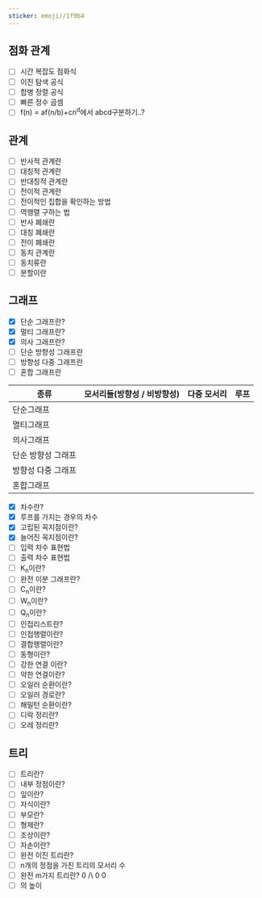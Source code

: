 ```yaml
---
sticker: emoji//1f9b4
---
```

## 점화 관계
- [ ] 시간 복잡도 점화식
- [ ] 이진 탐색 공식
- [ ] 합병 정렬 공식
- [ ] 빠른 정수 곱셈
- [ ] f(n) = af(n/b)+cn<sup>d</sup>에서 abcd구분하기..?
## 관계
- [ ] 반사적 관계란
- [ ] 대칭적 관계란
- [ ] 반대칭적 관계란
- [ ] 전이적 관계란
- [ ] 전이적인 집합을 확인하는 방법
- [ ] 역행렬 구하는 법
- [ ] 반사 폐쇄란
- [ ] 대칭 폐쇄란
- [ ] 전이 폐쇄란
- [ ] 동치 관계란
- [ ] 동치류란
- [ ] 분할이란
## 그래프
- [x] 단순 그래프란?
- [x] 멀티 그래프란?
- [x] 의사 그래프란?
- [ ] 단순 방향성 그래프란
- [ ] 방향성 다중 그래프란
- [ ] 혼합 그래프란

| 종류               | 모서리들(방향성 / 비방향성) | 다중 모서리 | 루프 |
| ------------------ | -------- | ----------- | ------- |
| 단순그래프         |          |             |          |
| 멀티그래프         |          |             |      |
| 의사그래프         |          |             |      |
| 단순 방향성 그래프 |          |             |      |
| 방향성 다중 그래프 |          |             |      |
| 혼합그래프         |          |             |      |

- [x] 차수란?
- [x] 루프를 가지는 경우의 차수
- [x] 고립된 꼭지점이란?
- [x] 늘어진 꼭지점이란?
- [ ] 입력 차수 표현법
- [ ] 출력 차수 표현법
- [ ] K<sub>n</sub>이란?
- [ ] 완전 이분 그래프란?
- [ ] C<sub>n</sub>이란?
- [ ] W<sub>n</sub>이란?
- [ ] Q<sub>n</sub>이란?
- [ ] 인접리스트란?
- [ ] 인접행렬이란?
- [ ] 결합행렬이란?
- [ ] 동형이란?
- [ ] 강한 연결 이란?
- [ ] 약한 연결이란?
- [ ] 오일러 순환이란?
- [ ] 오일러 경로란?
- [ ] 해밀턴 순환이란?
- [ ] 디락 정리란?
- [ ] 오레 정리란?
## 트리
- [ ] 트리란?
- [ ] 내부 정점이란?
- [ ] 잎이란?
- [ ] 자식이란?
- [ ] 부모란?
- [ ] 형제란?
- [ ] 조상이란?
- [ ] 자손이란?
- [ ] 완전 이진 트리란?
- [ ] n개의 정점을 가진 트리의 모서리 수
- [ ] 완전 m가지 트리란?
0
/\\
0 0
- [ ] 의 높이